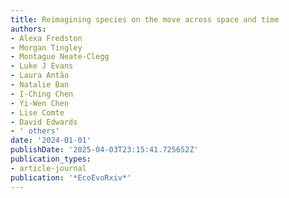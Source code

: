 ```yaml
---
title: Reimagining species on the move across space and time
authors:
- Alexa Fredston
- Morgan Tingley
- Montague Neate-Clegg
- Luke J Evans
- Laura Antão
- Natalie Ban
- I-Ching Chen
- Yi-Wen Chen
- Lise Comte
- David Edwards
- ' others'
date: '2024-01-01'
publishDate: '2025-04-03T23:15:41.725652Z'
publication_types:
- article-journal
publication: '*EcoEvoRxiv*'
---
```

